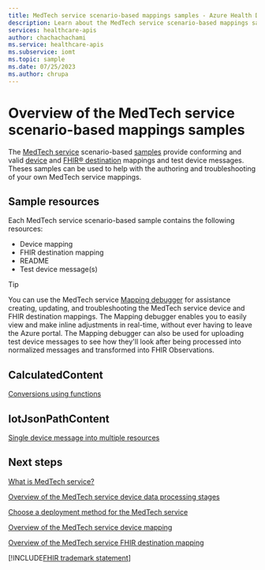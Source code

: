 ```yaml
---
title: MedTech service scenario-based mappings samples - Azure Health Data Services
description: Learn about the MedTech service scenario-based mappings samples.
services: healthcare-apis
author: chachachachami
ms.service: healthcare-apis
ms.subservice: iomt
ms.topic: sample
ms.date: 07/25/2023
ms.author: chrupa
---
```


# Overview of the MedTech service scenario-based mappings samples

The [MedTech service](overview.md) scenario-based [samples](https://github.com/Azure-Samples/azure-health-data-and-ai-samples/tree/main/samples/medtech-service-mappings) provide conforming and valid [device](overview-of-device-mapping.md) and [FHIR&reg; destination](overview-of-fhir-destination-mapping.md) mappings and test device messages. Theses samples can be used to help with the authoring and troubleshooting of your own MedTech service mappings.

## Sample resources

Each MedTech service scenario-based sample contains the following resources:

* Device mapping
* FHIR destination mapping
* README
* Test device message(s)

> [!TIP]
> You can use the MedTech service [Mapping debugger](how-to-use-mapping-debugger.md) for assistance creating, updating, and troubleshooting the MedTech service device and FHIR destination mappings. The Mapping debugger enables you to easily view and make inline adjustments in real-time, without ever having to leave the Azure portal. The Mapping debugger can also be used for uploading test device messages to see how they'll look after being processed into normalized messages and transformed into FHIR Observations.

## CalculatedContent

[Conversions using functions](https://github.com/Azure-Samples/azure-health-data-and-ai-samples/tree/main/samples/medtech-service-mappings/calculatedcontent/conversions-using-functions)

## IotJsonPathContent

[Single device message into multiple resources](https://github.com/Azure-Samples/azure-health-data-and-ai-samples/tree/main/samples/medtech-service-mappings/iotjsonpathcontent/single-device-message-into-multiple-resources)

## Next steps

[What is MedTech service?](overview.md)

[Overview of the MedTech service device data processing stages](overview-of-device-data-processing-stages.md)

[Choose a deployment method for the MedTech service](deploy-choose-method.md)

[Overview of the MedTech service device mapping](overview-of-device-mapping.md)

[Overview of the MedTech service FHIR destination mapping](overview-of-fhir-destination-mapping.md)

[!INCLUDE[FHIR trademark statement](../includes/healthcare-apis-fhir-trademark.md)]
